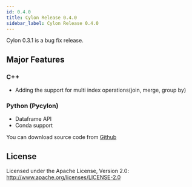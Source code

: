 ```yaml
---
id: 0.4.0
title: Cylon Release 0.4.0
sidebar_label: Cylon Release 0.4.0
---
```


Cylon 0.3.1 is a bug fix release. 

## Major Features

### C++

- Adding the support for multi index operations(join, merge, group by)

### Python (Pycylon)

- Dataframe API
- Conda support

You can download source code from [Github](https://github.com/cylondata/cylon/releases)

## License

Licensed under the Apache License, Version 2.0: http://www.apache.org/licenses/LICENSE-2.0